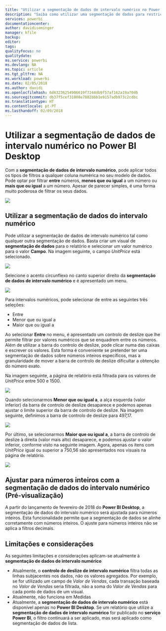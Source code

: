 ```yaml
---
title: "Utilizar a segmentação de dados de intervalo numérico no Power BI Desktop"
description: "Saiba como utilizar uma segmentação de dados para restrição a intervalos numéricos no Power BI Desktop"
services: powerbi
documentationcenter: 
author: davidiseminger
manager: kfile
backup: 
editor: 
tags: 
qualityfocus: no
qualitydate: 
ms.service: powerbi
ms.devlang: NA
ms.topic: article
ms.tgt_pltfrm: NA
ms.workload: powerbi
ms.date: 02/05/2018
ms.author: davidi
ms.openlocfilehash: 6d63236254906619f7244db9f57af162a19a70d6
ms.sourcegitcommit: db37f5cef31808e7882bbb1e9157adb973c2cdbc
ms.translationtype: HT
ms.contentlocale: pt-PT
ms.lasthandoff: 02/09/2018
---
```

# <a name="use-the-numeric-range-slicer-in-power-bi-desktop"></a>Utilizar a segmentação de dados de intervalo numérico no Power BI Desktop
Com a **segmentação de dados de intervalo numérico**, pode aplicar todos os tipos de filtros a qualquer coluna numérica no seu modelo de dados. Pode optar por filtrar **entre** números, **menos que ou igual** a um número ou **mais que ou igual** a um número. Apesar de parecer simples, é uma forma muito poderosa de filtrar os seus dados.

![](media/desktop-slicer-numeric-range/slicer-numeric-range_2.png)

## <a name="using-the-numeric-range-slicer"></a>Utilizar a segmentação de dados do intervalo numérico
Pode utilizar a segmentação de dados de intervalo numérico tal como qualquer outra segmentação de dados. Basta criar um visual de **segmentação de dados** para o relatório e selecionar um valor numérico para o valor **Campo**. Na imagem seguinte, o campo *UnitPrice* está selecionado.

![](media/desktop-slicer-numeric-range/slicer-numeric-range_3.png)

Selecione o acento circunflexo no canto superior direito da **segmentação de dados de intervalo numérico** e é apresentado um menu.

![](media/desktop-slicer-numeric-range/slicer-numeric-range_4.png)

Para intervalos numéricos, pode selecionar de entre as seguintes três seleções:

* Entre
* Menor que ou igual a
* Maior que ou igual a

Ao selecionar **Entre** no menu, é apresentado um controlo de deslize que lhe permite filtrar por valores numéricos que se enquadrem entre os números. Além de utilizar a barra do controlo de deslize, pode clicar numa das caixas e escrever os valores. Esta forma é conveniente se pretender ter uma segmentação de dados sobre números inteiros específicos, mas a granularidade de mover a barra de controlo de deslize dificultar a obtenção do número exato.

Na imagem seguinte, a página de relatório está filtrada para os valores de *UnitPrice* entre 500 e 1500.

![](media/desktop-slicer-numeric-range/slicer-numeric-range_5.png)

Quando selecionarmos **Menor que ou igual a**, a alça esquerda (valor inferior) da barra de controlo de deslize desaparece e podemos apenas ajustar o limite superior da barra de controlo de deslize. Na imagem seguinte, definimos a barra de controlo de deslize para 497,17.

![](media/desktop-slicer-numeric-range/slicer-numeric-range_6.png)

Por último, se selecionarmos **Maior que ou igual a**, a barra de controlo de deslize à direita (valor mais alto) desaparece, e podemos ajustar o valor inferior, conforme visto na seguinte imagem. Agora, apenas os itens com *UnitPrice* igual ou superior a 750,56 são apresentados nos visuais na página de relatório.

![](media/desktop-slicer-numeric-range/slicer-numeric-range_7.png)

## <a name="snap-to-whole-numbers-with-the-numeric-range-slicer-preview"></a>Ajustar para números inteiros com a segmentação de dados do intervalo numérico (Pré-visualização)

A partir do lançamento de fevereiro de 2018 do **Power BI Desktop**, a segmentação de dados do intervalo numérico será ajustada para números inteiros. Esta funcionalidade permite que a segmentação de dados se alinhe corretamente com números inteiros. O ajuste para números inteiros não se aplica a filtros decimais.


## <a name="limitations-and-considerations"></a>Limitações e considerações
As seguintes limitações e considerações aplicam-se atualmente à **segmentação de dados de intervalo numérico**

* Atualmente, o **controlo de deslize de intervalo numérico** filtra todas as linhas subjacentes nos dados, não os valores agregados. Por exemplo, se for utilizado um campo de *Valor de Vendas*, cada transação baseada no *Valor de Vendas* seria filtrada, não a soma do *Valor de Vendas* para cada ponto de dados de um visual.
* Atualmente, não funciona em Medidas
* Atualmente, a **segmentação de dados de intervalo numérico** está disponível apenas no **Power BI Desktop**. Se um relatório que utilize a **segmentação de dados de intervalo numérico** for publicado no **serviço Power BI**, o filtro continuará a ser aplicado, mas será aplicado como segmentação de dados de lista.

